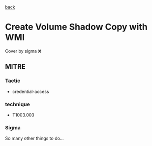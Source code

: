 [back](../index.md)
# Create Volume Shadow Copy with WMI
Cover by sigma :x: 

## MITRE
### Tactic
  - credential-access

### technique
  - T1003.003

### Sigma

 So many other things to do...